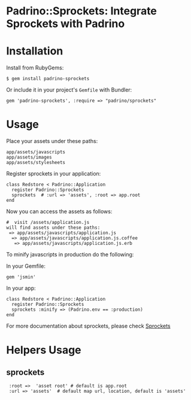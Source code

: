 # Padrino::Sprockets: Integrate Sprockets with Padrino

# Installation #

Install from RubyGems:

    $ gem install padrino-sprockets

Or include it in your project's `Gemfile` with Bundler:

    gem 'padrino-sprockets', :require => "padrino/sprockets"

# Usage #

Place your assets under these paths:

    app/assets/javascripts
    app/assets/images
    app/assets/stylesheets

Register sprockets in your application:

    class Redstore < Padrino::Application
      register Padrino::Sprockets
      sprockets  # :url => 'assets', :root => app.root
    end

Now you can access the assets as follows:

    #  visit /assets/application.js
    will find assets under these paths:
     => app/assets/javascripts/application.js
      => app/assets/javascripts/application.js.coffee
       => app/assets/javascripts/application.js.erb

To minify javascripts in production do the following:

In your Gemfile:

    gem 'jsmin'

In your app:

    class Redstore < Padrino::Application
      register Padrino::Sprockets
      sprockets :minify => (Padrino.env == :production)
    end

For more documentation about sprockets, please check [Sprockets](https://github.com/sstephenson/sprockets/)

# Helpers Usage #

## sprockets
     :root =>  'asset root' # default is app.root
     :url => 'assets'  # default map url, location, default is 'assets'


